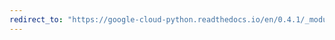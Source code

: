 ```yaml
---
redirect_to: "https://google-cloud-python.readthedocs.io/en/0.4.1/_modules/gcloud/storage/blob.html"
---
```


